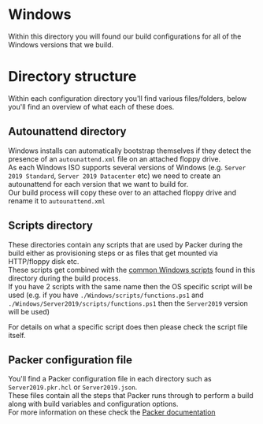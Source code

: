 # Windows
Within this directory you will found our build configurations for all of the Windows versions that we build.

# Directory structure
Within each configuration directory you'll find various files/folders, below you'll find an overview of what each of these does.

## Autounattend directory
Windows installs can automatically bootstrap themselves if they detect the presence of an `autounattend.xml` file on an attached floppy drive.  
As each Windows ISO supports several versions of Windows (e.g. `Server 2019 Standard`, `Server 2019 Datacenter` etc) we need to create an autounattend for each version that we want to build for.  
Our build process will copy these over to an attached floppy drive and rename it to `autounattend.xml`

## Scripts directory
These directories contain any scripts that are used by Packer during the build either as provisioning steps or as files that get mounted via HTTP/floppy disk etc.  
These scripts get combined with the [common Windows scripts](scripts/) found in this directory during the build process.  
If you have 2 scripts with the same name then the OS specific script will be used (e.g. if you have `./Windows/scripts/functions.ps1` and `./Windows/Server2019/scripts/functions.ps1` then the `Server2019` version will be used)
  
For details on what a specific script does then please check the script file itself.

## Packer configuration file
You'll find a Packer configuration file in each directory such as `Server2019.pkr.hcl` or `Server2019.json`.  
These files contain all the steps that Packer runs through to perform a build along with build variables and configuration options.  
For more information on these check the [Packer documentation](https://www.packer.io/docs/templates)